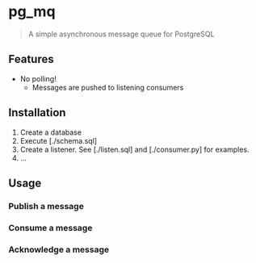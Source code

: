 # pg_mq

> A simple asynchronous message queue for PostgreSQL


## Features

* No polling!
  * Messages are pushed to listening consumers
  

## Installation

1. Create a database
2. Execute [./schema.sql]
3. Create a listener. See [./listen.sql] and [./consumer.py] for examples.
4. ...


## Usage

### Publish a message

### Consume a message

### Acknowledge a message